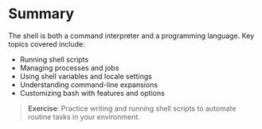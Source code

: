 
# Summary

The shell is both a command interpreter and a programming language. Key topics covered include:

- Running shell scripts
- Managing processes and jobs
- Using shell variables and locale settings
- Understanding command-line expansions
- Customizing bash with features and options

> **Exercise**: Practice writing and running shell scripts to automate routine tasks in your environment.

